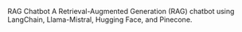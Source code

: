 RAG Chatbot
A Retrieval-Augmented Generation (RAG) chatbot using LangChain, Llama-Mistral, Hugging Face, and Pinecone.
